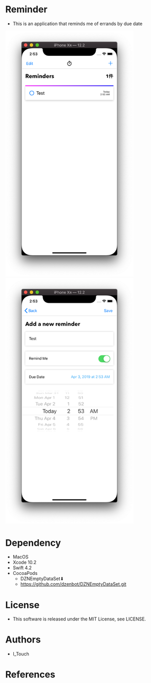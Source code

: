# Reminder

* This is an application that reminds me of errands by due date

<img src="https://github.com/HT16A087/Images/blob/master/reminderView.png" width="400.0">　
<img src="https://github.com/HT16A087/Images/blob/master/addReminderVIew.png" width="400.0">

# Dependency

* MacOS
* Xcode 10.2
* Swift 4.2
* CocoaPods
  * DZNEmptyDataSet⬇
  * https://github.com/dzenbot/DZNEmptyDataSet.git

# License

* This software is released under the MIT License, see LICENSE.

# Authors

* I_Touch

# References
